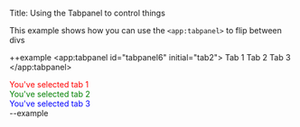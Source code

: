 Title: Using the Tabpanel to control things

This example shows how you can use the `<app:tabpanel>` to flip between divs

++example
<app:tabpanel id="tabpanel6" initial="tab2">
    <tab name="tab1">Tab 1</tab>
    <tab name="tab2">Tab 2</tab>
    <tab name="tab3">Tab 3</tab>
</app:tabpanel>
<div on="tabpanel6[tab1] then show else hide" style="color: red">You've selected tab 1</div>
<div on="tabpanel6[tab2] then show else hide" style="color: green">You've selected tab 2</div>
<div on="tabpanel6[tab3] then show else hide" style="color: blue">You've selected tab 3</div>
--example
